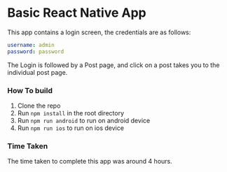 # Basic React Native App

This app contains a login screen, the credentials are as follows:

```yaml
username: admin
password: password
```

The Login is followed by a Post page, and click on a post takes you to the individual post page.

### How To build

1. Clone the repo
2. Run `npm install` in the root directory
3. Run `npm run android` to run on android device
4. Run `npm run ios` to run on ios device

### Time Taken

The time taken to complete this app was around 4 hours.
